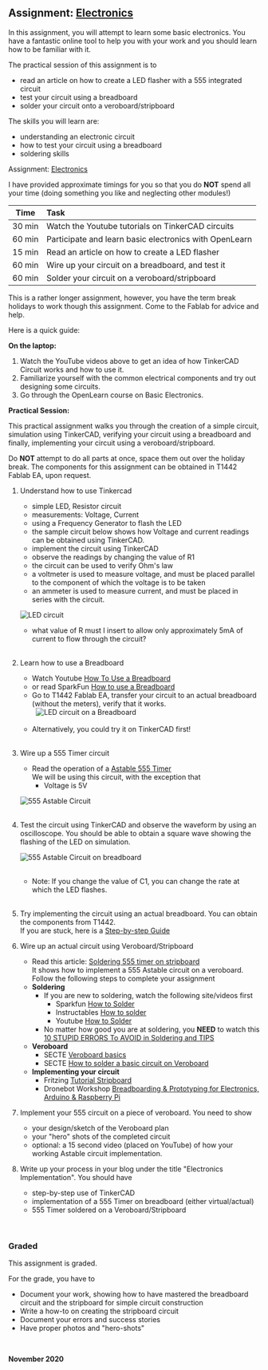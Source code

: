 ## Assignment: [Electronics](as_electronics.md)

In this assignment, you will attempt to learn some basic electronics.  You have a fantastic online tool to help you with your work and you should learn how to be familiar with it.

The practical session of this assignment is to 
-  read an article on how to create a LED flasher with a 555 integrated circuit
-  test your circuit using a breadboard
-  solder your circuit onto a veroboard/stripboard

The skills you will learn are:
-  understanding an electronic circuit
-  how to test your circuit using a breadboard
-  soldering skills

Assignment: [Electronics](as_electronics.md)

I have provided approximate timings for you so that you do **NOT** spend all your time (doing something you like and neglecting other modules!)

| Time   | Task |
|--------|:------------------------------------------------|
|30 min  | Watch the Youtube tutorials on TinkerCAD circuits |
|60 min  | Participate and learn basic electronics with OpenLearn |
|15 min  | Read an article on how to create a LED flasher |
|60 min  | Wire up your circuit on a breadboard, and test it|
|60 min  | Solder your circuit on a veroboard/stripboard |

This is a rather longer assignment, however, you have the term break holidays to work though this assignment.  Come to the Fablab for advice and help.

Here is a quick guide:

**On the laptop:**

1.  Watch the YouTube videos above to get an idea of how TinkerCAD Circuit works and how to use it.
2.  Familiarize yourself with the common electrical components and try out designing some circuits.
3.  Go through the OpenLearn course on Basic Electronics.

**Practical Session:**

This practical assignment walks you through the creation of a simple circuit, simulation using TinkerCAD, verifying your circuit using a breadboard and finally, implementing your circuit using a veroboard/stripboard.

Do **NOT** attempt to do all parts at once, space them out over the holiday break.  The components for this assignment can be obtained in T1442 Fablab EA, upon request.

1.  Understand how to use Tinkercad
    - simple LED, Resistor circuit
    - measurements: Voltage, Current
    - using a Frequency Generator to flash the LED
    - the sample circuit below shows how Voltage and current readings can be obtained using TinkerCAD.
    - implement the circuit using TinkerCAD
    - observe the readings by changing the value of R1
    - the circuit can be used to verify Ohm's law
    - a voltmeter is used to measure voltage, and must be placed parallel to the component of which the voltage is to be taken
     - an ammeter is used to measure current, and must be placed in series with the circuit.

    ![LED circuit](images/asElect_01.png)

     - what value of R must I insert to allow only approximately 5mA of current to flow through the circuit?<br>
&nbsp;
2.  Learn how to use a Breadboard
    - Watch Youtube [How To Use a Breadboard](https://youtu.be/6WReFkfrUIk)
    - or read SparkFun [How to use a Breadboard](https://learn.sparkfun.com/tutorials/how-to-use-a-breadboard/all)
    - Go to T1442 Fablab EA, transfer your circuit to an actual breadboard (without the meters), verify that it works.<br>
&nbsp;
    ![LED circuit on a Breadboard](images/asElect_02.png)<br>
&nbsp;
    - Alternatively, you could try it on TinkerCAD first!<br>
&nbsp;
3.  Wire up a 555 Timer circuit
    - Read the operation of a [Astable 555 Timer](https://circuitdigest.com/electronic-circuits/555-timer-astable-multivibrator-circuit-diagram)<br>
    We will be using this circuit, with the exception that
        - Voltage is 5V

    ![555 Astable Circuit](images/asElect_03.png)<br>
&nbsp;
4.  Test the circuit using TinkerCAD and observe the waveform by using an oscilloscope.  You should be able to obtain a square wave showing the flashing of the LED on simulation.

    ![555 Astable Circuit on breadboard](images/asElect_04.png)<br>
&nbsp;
    - Note:  If you change the value of C1, you can change the rate at which the LED flashes.<br>
&nbsp;
4.  Try implementing the circuit using an actual breadboard.  You can obtain the components from T1442.<br>
If you are stuck, here is a [Step-by-step Guide](stepbystep_breadboarding.md)
5.  Wire up an actual circuit using Veroboard/Stripboard
    - Read this article: [Soldering 555 timer on stripboard](http://www.bestsoldering.com/how-to-use-veroboard/)<br>
    It shows how to implement a 555 Astable circuit on a veroboard.  Follow the following steps to complete your assignment
    - **Soldering**
        - If you are new to soldering, watch the following site/videos first
            - Sparkfun [How to Solder](https://learn.sparkfun.com/tutorials/how-to-solder-through-hole-soldering)
            - Instructables [How to solder](https://www.instructables.com/How-to-solder/)
            - Youtube  [How to Solder](https://youtu.be/oqV2xU1fee8)
        - No matter how good you are at soldering, you **NEED** to watch this [10 STUPID ERRORS To AVOID in Soldering and TIPS](https://youtu.be/Fp37DPZVdRI)
    - **Veroboard**
        - SECTE [Veroboard basics](https://www.youtube.com/watch?v=F08epD9tvJc)
        - SECTE [How to solder a basic circuit on Veroboard](https://www.youtube.com/watch?v=bv2nZJtvrT0)
    - **Implementing your circuit**
        - Fritzing [Tutorial Stripboard](https://www.youtube.com/watch?v=MoDhyi4eNYo)
        - Dronebot Workshop [Breadboarding & Prototyping for Electronics, Arduino & Raspberry Pi](https://www.youtube.com/watch?v=Y3Kx2RlLXsY)
6.  Implement your 555 circuit on a piece of veroboard.  You need to show
    - your design/sketch of the Veroboard plan
    - your "hero" shots of the completed circuit
    - optional: a 15 second video (placed on YouTube) of how your working Astable circuit implementation.
7.  Write up your process in your blog under the title "Electronics Implementation".  You should have
    - step-by-step use of TinkerCAD
    - implementation of a 555 Timer on breadboard (either virtual/actual)
    - 555 Timer soldered on a Veroboard/Stripboard

&nbsp;

### Graded

This assignment is graded.

For the grade, you have to 

- Document your work, showing how to have mastered the breadboard circuit and the stripboard for simple circuit construction
- Write a how-to on creating the stripboard circuit
- Document your errors and success stories
- Have proper photos and "hero-shots" 





&nbsp;

**November 2020**
